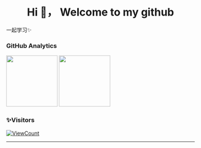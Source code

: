 ##  
<h1 align="center">Hi 👋， Welcome to my github</h1>

一起学习✨

### GitHub Analytics

<div>
<img height="137px" src="https://github-readme-stats.vercel.app/api?username=M-L-Ray&show_icon链=true&theme=flag-india" />
<img height="137px" src="https://github-readme-stats.vercel.app/api/top-langs/?username=M-L-Ray&show_icons=true&theme=flag-india&layout=compact" />
</div>

### ✨Visitors
[![ViewCount](https://views.whatilearened.today/views/github/Rodma1/Rodma1.svg?cache=remove)](#)

---
